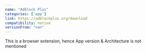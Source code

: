 ```yaml
---
name: "Adblock Plus"
categories: ['app']
link: https://adblockplus.org/download
compatibility: native
versionFrom: "nan"
---
```


This is a browser extension, hence App version & Architecture is not mentioned
